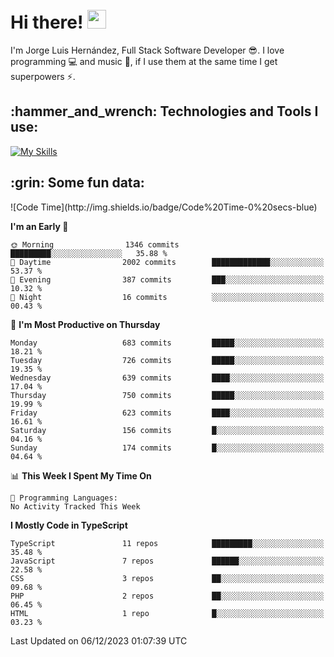 <h1 align="left">
 <abc>
  <br>Hi there! <img src="https://user-images.githubusercontent.com/42378118/110234147-e3259600-7f4e-11eb-95be-0c4047144dea.gif" width="30"><br>
 </abc>
</h1>

I'm Jorge Luis Hernández, Full Stack Software Developer :sunglasses:. I love programming :computer: and music :musical_score:, if I use them at the same time I get superpowers :zap:. 


<h2 align="left">:hammer_and_wrench: Technologies and Tools I use:</h2>

[![My Skills](https://skillicons.dev/icons?i=js,ts,html,css,py,vue,react,next,nest,postgres,mysql)](https://skillicons.dev)

<h2 align="left">:grin: Some fun data:</h2>
<!--START_SECTION:waka-->
![Code Time](http://img.shields.io/badge/Code%20Time-0%20secs-blue)

**I'm an Early 🐤** 

```text
🌞 Morning                1346 commits        █████████░░░░░░░░░░░░░░░░   35.88 % 
🌆 Daytime                2002 commits        █████████████░░░░░░░░░░░░   53.37 % 
🌃 Evening                387 commits         ███░░░░░░░░░░░░░░░░░░░░░░   10.32 % 
🌙 Night                  16 commits          ░░░░░░░░░░░░░░░░░░░░░░░░░   00.43 % 
```
📅 **I'm Most Productive on Thursday** 

```text
Monday                   683 commits         █████░░░░░░░░░░░░░░░░░░░░   18.21 % 
Tuesday                  726 commits         █████░░░░░░░░░░░░░░░░░░░░   19.35 % 
Wednesday                639 commits         ████░░░░░░░░░░░░░░░░░░░░░   17.04 % 
Thursday                 750 commits         █████░░░░░░░░░░░░░░░░░░░░   19.99 % 
Friday                   623 commits         ████░░░░░░░░░░░░░░░░░░░░░   16.61 % 
Saturday                 156 commits         █░░░░░░░░░░░░░░░░░░░░░░░░   04.16 % 
Sunday                   174 commits         █░░░░░░░░░░░░░░░░░░░░░░░░   04.64 % 
```


📊 **This Week I Spent My Time On** 

```text
💬 Programming Languages: 
No Activity Tracked This Week
```

**I Mostly Code in TypeScript** 

```text
TypeScript               11 repos            █████████░░░░░░░░░░░░░░░░   35.48 % 
JavaScript               7 repos             ██████░░░░░░░░░░░░░░░░░░░   22.58 % 
CSS                      3 repos             ██░░░░░░░░░░░░░░░░░░░░░░░   09.68 % 
PHP                      2 repos             ██░░░░░░░░░░░░░░░░░░░░░░░   06.45 % 
HTML                     1 repo              █░░░░░░░░░░░░░░░░░░░░░░░░   03.23 % 
```




 Last Updated on 06/12/2023 01:07:39 UTC
<!--END_SECTION:waka-->

